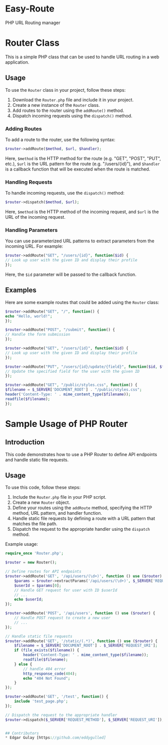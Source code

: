 # Easy-Route
PHP URL Routing manager

# Router Class

This is a simple PHP class that can be used to handle URL routing in a web application.

## Usage

To use the `Router` class in your project, follow these steps:

1. Download the `Router.php` file and include it in your project.
2. Create a new instance of the `Router` class.
3. Add routes to the router using the `addRoute()` method.
4. Dispatch incoming requests using the `dispatch()` method.

### Adding Routes

To add a route to the router, use the following syntax:
```php
$router->addRoute($method, $url, $handler);
```
Here, `$method` is the HTTP method for the route (e.g. "GET", "POST", "PUT", etc.), `$url` is the URL pattern for the route (e.g. "/users/{id}"), and `$handler` is a callback function that will be executed when the route is matched.

### Handling Requests

To handle incoming requests, use the `dispatch()` method:
```php
$router->dispatch($method, $url);
```

Here, `$method` is the HTTP method of the incoming request, and `$url` is the URL of the incoming request.

### Handling Parameters

You can use parameterized URL patterns to extract parameters from the incoming URL. For example:
```php
$router->addRoute("GET", "/users/{id}", function($id) {
// Look up user with the given ID and display their profile
});
```

Here, the `$id` parameter will be passed to the callback function.

## Examples

Here are some example routes that could be added using the `Router` class:

```php
$router->addRoute("GET", "/", function() {
echo "Hello, world!";
});

$router->addRoute("POST", "/submit", function() {
// Handle the form submission
});

$router->addRoute("GET", "/users/{id}", function($id) {
// Look up user with the given ID and display their profile
});

$router->addRoute("PUT", "/users/{id}/update/{field}", function($id, $field) {
// Update the specified field for the user with the given ID
});

$router->addRoute("GET", "/public/styles.css", function() {
$filename = $_SERVER['DOCUMENT_ROOT'] . "/public/styles.css";
header('Content-Type: ' . mime_content_type($filename));
readfile($filename);
});
```



# Sample Usage of PHP Router

## Introduction

This code demonstrates how to use a PHP Router to define API endpoints and handle static file requests.

## Usage

To use this code, follow these steps:

1. Include the `Router.php` file in your PHP script.
2. Create a new `Router` object.
3. Define your routes using the `addRoute` method, specifying the HTTP method, URL pattern, and handler function.
4. Handle static file requests by defining a route with a URL pattern that matches the file path.
5. Dispatch the request to the appropriate handler using the `dispatch` method.

Example usage:

```php
require_once 'Router.php';

$router = new Router();

// Define routes for API endpoints
$router->addRoute('GET', '/api/users/(\d+)', function () use ($router) {
    $params = $router->extractParams('/api/users/(\d+)', $_SERVER['REQUEST_URI']);
    $userId = $params[0];
    // Handle GET request for user with ID $userId
    // ...
    echo $userId;
});

$router->addRoute('POST', '/api/users', function () use ($router) {
    // Handle POST request to create a new user
    // ...
});

// Handle static file requests
$router->addRoute('GET', '/static/(.*)', function () use ($router) {
    $filename = $_SERVER['DOCUMENT_ROOT'] . $_SERVER['REQUEST_URI'];
    if (file_exists($filename)) {
        header('Content-Type: ' . mime_content_type($filename));
        readfile($filename);
    } else {
        // handle 404 error
        http_response_code(404);
        echo "404 Not Found";
    }
});

$router->addRoute('GET', '/test', function() {
    include 'test_page.php';
});

// Dispatch the request to the appropriate handler
$router->dispatch($_SERVER['REQUEST_METHOD'], $_SERVER['REQUEST_URI']);


## Contributors
* Edgar Gulay [https://github.com/eddygulled]
